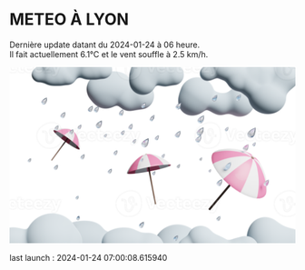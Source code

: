 # METEO À LYON

Dernière update datant du 2024-01-24 à 06 heure.  
Il fait actuellement 6.1°C et le vent souffle à 2.5 km/h.      

![](./.github/rain.png)

last launch : 2024-01-24 07:00:08.615940
